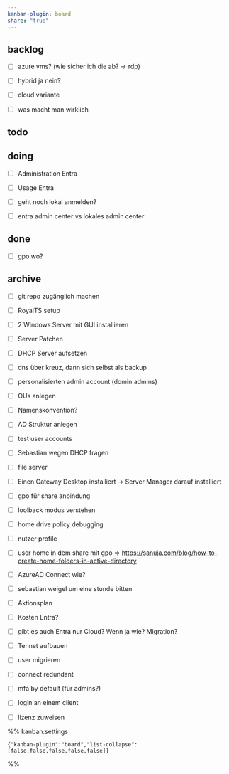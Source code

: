```yaml
---
kanban-plugin: board
share: "true"
---
```


## backlog

- [ ] azure vms? (wie sicher ich die ab? -> rdp)
- [ ] hybrid ja nein?
- [ ] cloud variante
- [ ] was macht man wirklich


## todo



## doing

- [ ] Administration Entra
- [ ] Usage Entra
- [ ] geht noch lokal anmelden?
- [ ] entra admin center vs lokales admin center


## done

- [ ] gpo wo?


## archive

- [ ] git repo zugänglich machen
- [ ] RoyalTS setup
- [ ] 2 Windows Server mit GUI installieren
- [ ] Server Patchen
- [ ] DHCP Server aufsetzen
- [ ] dns über kreuz, dann sich selbst als backup
- [ ] personalisierten admin account (domin admins)
- [ ] OUs anlegen
- [ ] Namenskonvention?
- [ ] AD Struktur anlegen
- [ ] test user accounts
- [ ] Sebastian wegen DHCP fragen
- [ ] file server
- [ ] Einen Gateway Desktop installiert -> Server Manager darauf installiert
- [ ] gpo für share anbindung
- [ ] loolback modus verstehen
- [ ] home drive policy debugging
- [ ] nutzer profile
- [ ] user home in dem share mit gpo => https://sanuja.com/blog/how-to-create-home-folders-in-active-directory
- [ ] AzureAD Connect wie?
- [ ] sebastian weigel um eine stunde bitten
- [ ] Aktionsplan
- [ ] Kosten Entra?
- [ ] gibt es auch Entra nur Cloud? Wenn ja wie? Migration?
- [ ] Tennet aufbauen
- [ ] user migrieren
- [ ] connect redundant
- [ ] mfa by default (für admins?)
- [ ] login an einem client
- [ ] lizenz zuweisen




%% kanban:settings
```
{"kanban-plugin":"board","list-collapse":[false,false,false,false,false]}
```
%%